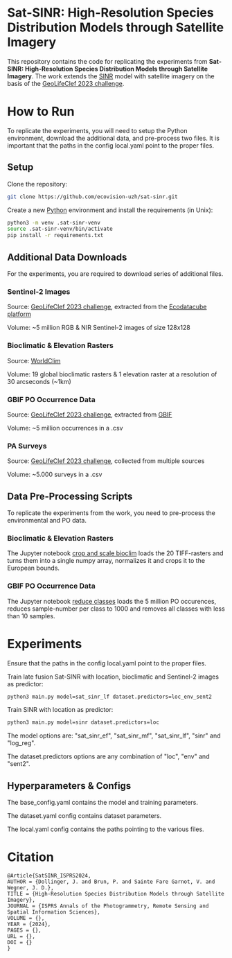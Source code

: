 # Sat-SINR: High-Resolution Species Distribution Models through Satellite Imagery
This repository contains the code for replicating the experiments from **Sat-SINR: High-Resolution Species Distribution Models through Satellite Imagery**.
The work extends the [SINR](https://www.github.com/elijahcole/sinr) model with satellite imagery on the basis of the [GeoLifeClef 2023 challenge](https://www.kaggle.com/competitions/geolifeclef-2023-lifeclef-2023-x-fgvc10/overview).
# How to Run
To replicate the experiments, you will need to setup the Python environment, download the additional data, and pre-process two files.
It is important that the paths in the config local.yaml point to the proper files.
## Setup
Clone the repository:
```bash
git clone https://github.com/ecovision-uzh/sat-sinr.git
```
Create a new [Python](https://www.python.org) environment and install the requirements (in Unix):
```bash
python3 -m venv .sat-sinr-venv
source .sat-sinr-venv/bin/activate
pip install -r requirements.txt
```
## Additional Data Downloads
For the experiments, you are required to download series of additional files.
### Sentinel-2 Images
Source: [GeoLifeClef 2023 challenge](https://www.kaggle.com/competitions/geolifeclef-2023-lifeclef-2023-x-fgvc10/data), extracted from the [Ecodatacube platform](https://stac.ecodatacube.eu/)

Volume: ~5 million RGB & NIR Sentinel-2 images of size 128x128
### Bioclimatic & Elevation Rasters
Source: [WorldClim](https://www.worldclim.org/data/worldclim21.html)

Volume: 19 global bioclimatic rasters & 1 elevation raster at a resolution of 30 arcseconds (~1km)
### GBIF PO Occurrence Data
Source: [GeoLifeClef 2023 challenge](https://www.kaggle.com/competitions/geolifeclef-2023-lifeclef-2023-x-fgvc10/data), extracted from [GBIF](https://www.gbif.org/)

Volume: ~5 million occurrences in a .csv
### PA Surveys
Source: [GeoLifeClef 2023 challenge](https://www.kaggle.com/competitions/geolifeclef-2023-lifeclef-2023-x-fgvc10/data), collected from multiple sources

Volume: ~5.000 surveys in a .csv
## Data Pre-Processing Scripts
To replicate the experiments from the work, you need to pre-process the environmental and PO data.
### Bioclimatic & Elevation Rasters
The Jupyter notebook [crop and scale bioclim](https://github.com/ecovision-uzh/sat-sinr/blob/master/scripts/crop%20and%20scale%20bioclim.ipynb) loads the 20 TIFF-rasters and
turns them into a single numpy array, normalizes it and crops it to the European bounds.
### GBIF PO Occurrence Data
The Jupyter notebook [reduce classes](https://github.com/ecovision-uzh/sat-sinr/blob/master/scripts/crop%20and%20scale%20bioclim.ipynb) loads the 5 million PO occurences,
reduces sample-number per class to 1000 and removes all classes with less than 10 samples.
# Experiments
Ensure that the paths in the config local.yaml point to the proper files.

Train late fusion Sat-SINR with location, bioclimatic and Sentinel-2 images as predictor:
```bash
python3 main.py model=sat_sinr_lf dataset.predictors=loc_env_sent2
```
Train SINR with location as predictor:
```bash
python3 main.py model=sinr dataset.predictors=loc
```
The model options are: "sat_sinr_ef", "sat_sinr_mf", "sat_sinr_lf", "sinr" and "log_reg".

The dataset.predictors options are any combination of "loc", "env" and "sent2".
## Hyperparameters & Configs
The base_config.yaml contains the model and training parameters.

The dataset.yaml config contains dataset parameters.

The local.yaml config contains the paths pointing to the various files.
# Citation
```
@Article{SatSINR_ISPRS2024,
AUTHOR = {Dollinger, J. and Brun, P. and Sainte Fare Garnot, V. and Wegner, J. D.},
TITLE = {High-Resolution Species Distribution Models through Satellite Imagery},
JOURNAL = {ISPRS Annals of the Photogrammetry, Remote Sensing and Spatial Information Sciences},
VOLUME = {},
YEAR = {2024},
PAGES = {},
URL = {},
DOI = {}
}
```
